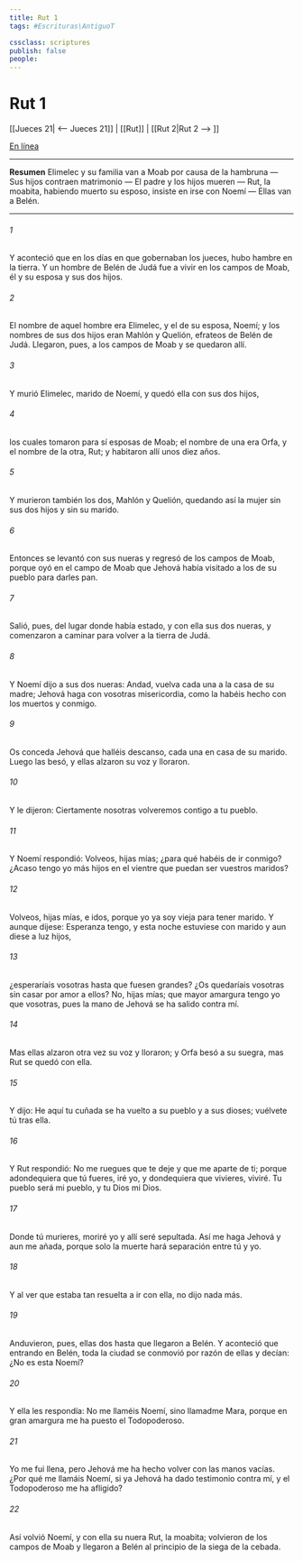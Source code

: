 ```yaml
---
title: Rut 1
tags: #Escrituras\AntiguoT

cssclass: scriptures
publish: false
people:
---
```


# Rut 1
[[Jueces 21| <-- Jueces 21]] | [[Rut]] | [[Rut 2|Rut 2 --> ]]

[En línea](https://churchofjesuschrist.org/study/scriptures/ot/ruth/1?lang=spa)

---
__Resumen__
Elimelec y su familia van a Moab por causa de la hambruna — Sus hijos contraen matrimonio — El padre y los hijos mueren — Rut, la moabita, habiendo muerto su esposo, insiste en irse con Noemí — Ellas van a Belén.

---
###### 1 
Y aconteció que en los días en que gobernaban los jueces, hubo hambre en la tierra. Y un hombre de Belén de Judá fue a vivir en los campos de Moab, él y su esposa y sus dos hijos.

###### 2 
El nombre de aquel hombre era Elimelec, y el de su esposa, Noemí; y los nombres de sus dos hijos eran Mahlón y Quelión, efrateos de Belén de Judá. Llegaron, pues, a los campos de Moab y se quedaron allí.

###### 3 
Y murió Elimelec, marido de Noemí, y quedó ella con sus dos hijos,

###### 4 
los cuales tomaron para sí esposas de Moab; el nombre de una era Orfa, y el nombre de la otra, Rut; y habitaron allí unos diez años.

###### 5 
Y murieron también los dos, Mahlón y Quelión, quedando así la mujer  sin sus dos hijos y sin su marido.

###### 6 
Entonces se levantó con sus nueras y regresó de los campos de Moab, porque oyó en el campo de Moab que Jehová había visitado a los de su pueblo para darles pan.

###### 7 
Salió, pues, del lugar donde había estado, y con ella sus dos nueras, y comenzaron a caminar para volver a la tierra de Judá.

###### 8 
Y Noemí dijo a sus dos nueras: Andad, vuelva cada una a la casa de su madre; Jehová haga con vosotras misericordia, como la habéis hecho con los muertos y conmigo.

###### 9 
Os conceda Jehová que halléis descanso, cada una en casa de su marido. Luego las besó, y ellas alzaron su voz y lloraron.

###### 10 
Y le dijeron: Ciertamente nosotras volveremos contigo a tu pueblo.

###### 11 
Y Noemí respondió: Volveos, hijas mías; ¿para qué habéis de ir conmigo? ¿Acaso tengo yo más hijos en el vientre que puedan ser vuestros maridos?

###### 12 
Volveos, hijas mías, e idos, porque yo ya soy vieja para tener marido. Y aunque dijese: Esperanza tengo, y esta noche estuviese con marido y aun diese a luz hijos,

###### 13 
¿esperaríais vosotras hasta que fuesen grandes? ¿Os quedaríais vosotras sin casar por amor a ellos? No, hijas mías; que mayor amargura tengo yo que vosotras, pues la mano de Jehová se ha salido contra mí.

###### 14 
Mas ellas alzaron otra vez su voz y lloraron; y Orfa besó a su suegra, mas Rut se quedó con ella.

###### 15 
Y  dijo: He aquí tu cuñada se ha vuelto a su pueblo y a sus dioses; vuélvete tú tras ella.

###### 16 
Y Rut respondió: No me ruegues que te deje y que me aparte de ti; porque adondequiera que tú fueres, iré yo, y dondequiera que vivieres, viviré. Tu pueblo será mi pueblo, y tu Dios mi Dios.

###### 17 
Donde tú murieres, moriré yo y allí seré sepultada. Así me haga Jehová y aun me añada, porque solo la muerte hará separación entre tú y yo.

###### 18 
Y al ver  que estaba tan resuelta a ir con ella, no dijo nada más.

###### 19 
Anduvieron, pues, ellas dos hasta que llegaron a Belén. Y aconteció que entrando en Belén, toda la ciudad se conmovió por razón de ellas y decían: ¿No es esta Noemí?

###### 20 
Y ella les respondía: No me llaméis Noemí, sino llamadme Mara, porque en gran amargura me ha puesto el Todopoderoso.

###### 21 
Yo me fui llena, pero Jehová me ha hecho volver con las manos vacías. ¿Por qué me llamáis Noemí, si ya Jehová ha dado testimonio contra mí, y el Todopoderoso me ha afligido?

###### 22 
Así volvió Noemí, y con ella su nuera Rut, la moabita; volvieron de los campos de Moab y llegaron a Belén al principio de la siega de la cebada.

